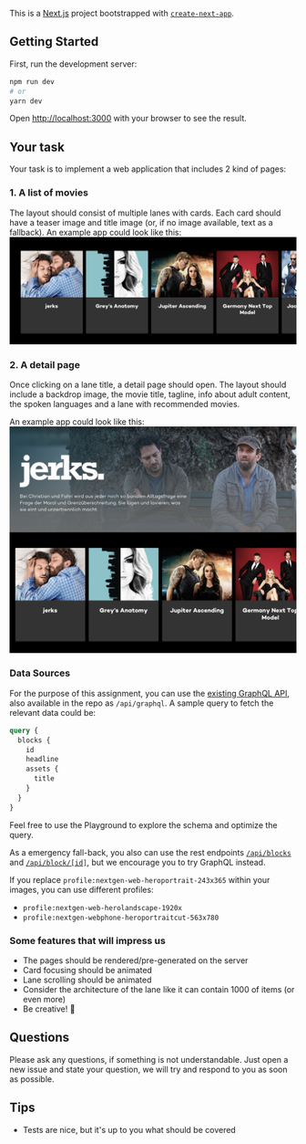 This is a [Next.js](https://nextjs.org/) project bootstrapped with [`create-next-app`](https://github.com/vercel/next.js/tree/canary/packages/create-next-app).

## Getting Started

First, run the development server:

```bash
npm run dev
# or
yarn dev
```

Open [http://localhost:3000](http://localhost:3000) with your browser to see the result.

## Your task

Your task is to implement a web application that includes 2 kind of pages:

### 1. A list of movies

The layout should consist of multiple lanes with cards. Each card should have a teaser image and title image (or, if no image available, text as a fallback). An example app could look like this:
![](./doc/images/lane.png)

### 2. A detail page

Once clicking on a lane title, a detail page should open.
The layout should include a backdrop image, the movie title, tagline, info about adult content, the spoken languages and a lane with recommended movies.

An example app could look like this:
![](./doc/images/detail.png)

### Data Sources

For the purpose of this assignment, you can use the [existing GraphQL API](https://web-coding-challenge.vercel.joyn.de/api/graphql), also available in the repo as `/api/graphql`.
A sample query to fetch the relevant data could be:

```graphql
query {
  blocks {
    id
    headline
    assets {
      title
    }
  }
}
```

Feel free to use the Playground to explore the schema and optimize the query.

As a emergency fall-back, you also can use the rest endpoints
[`/api/blocks`](https://web-coding-challenge.vercel.joyn.de/api/blocks) and [`/api/block/[id]`](https://web-coding-challenge.vercel.joyn.de/api/block/[id]), but we encourage you to try GraphQL instead.

If you replace `profile:nextgen-web-heroportrait-243x365` within your images, you can use different profiles:
- `profile:nextgen-web-herolandscape-1920x`
- `profile:nextgen-webphone-heroportraitcut-563x780`

### Some features that will impress us

- The pages should be rendered/pre-generated on the server
- Card focusing should be animated
- Lane scrolling should be animated
- Consider the architecture of the lane like it can contain 1000 of items (or even more)
- Be creative! 🙂

## Questions

Please ask any questions, if something is not understandable. Just open a new issue and state your question, we will try and respond to you as soon as possible.

## Tips

- Tests are nice, but it's up to you what should be covered
